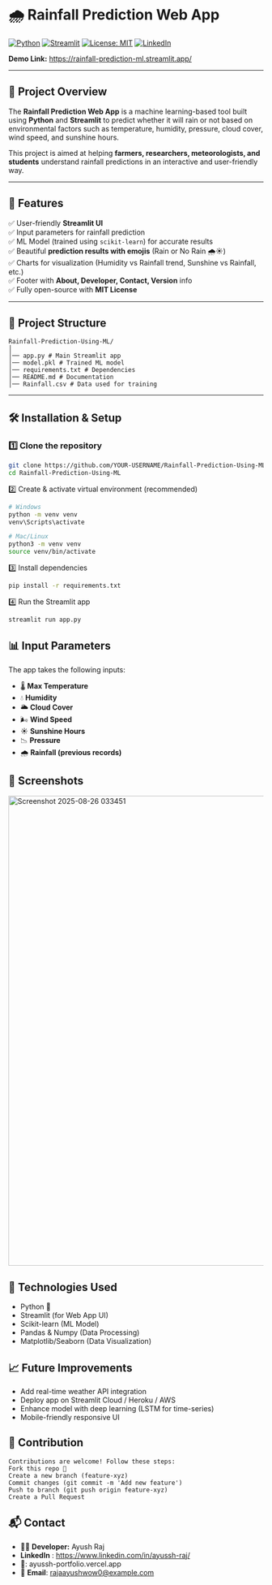 # 🌧️ Rainfall Prediction Web App

[![Python](https://img.shields.io/badge/Python-3.8+-blue.svg)](https://www.python.org/)
[![Streamlit](https://img.shields.io/badge/Streamlit-1.20+-ff4b4b.svg)](https://streamlit.io/)
[![License: MIT](https://img.shields.io/badge/License-MIT-green.svg)](LICENSE)
[![LinkedIn](https://img.shields.io/badge/LinkedIn-Connect-blue.svg)](https://www.linkedin.com/in/YOUR-LINKEDIN/)

**Demo Link:** https://rainfall-prediction-ml.streamlit.app/


---

## 📌 Project Overview
The **Rainfall Prediction Web App** is a machine learning-based tool built using **Python** and **Streamlit** to predict whether it will rain or not based on environmental factors such as temperature, humidity, pressure, cloud cover, wind speed, and sunshine hours.  

This project is aimed at helping **farmers, researchers, meteorologists, and students** understand rainfall predictions in an interactive and user-friendly way.

---

## 🚀 Features
✅ User-friendly **Streamlit UI**  
✅ Input parameters for rainfall prediction  
✅ ML Model (trained using `scikit-learn`) for accurate results  
✅ Beautiful **prediction results with emojis** (Rain or No Rain 🌧️☀️)  
✅ Charts for visualization (Humidity vs Rainfall trend, Sunshine vs Rainfall, etc.)  
✅ Footer with **About, Developer, Contact, Version** info  
✅ Fully open-source with **MIT License**  

---

## 📂 Project Structure
```plaintext
Rainfall-Prediction-Using-ML/
│
│── app.py # Main Streamlit app
│── model.pkl # Trained ML model
│── requirements.txt # Dependencies
│── README.md # Documentation
│── Rainfall.csv # Data used for training
```


---

## 🛠️ Installation & Setup

### 1️⃣ Clone the repository
```bash
git clone https://github.com/YOUR-USERNAME/Rainfall-Prediction-Using-ML.git
cd Rainfall-Prediction-Using-ML
```
2️⃣ Create & activate virtual environment (recommended)
```bash
# Windows
python -m venv venv
venv\Scripts\activate

# Mac/Linux
python3 -m venv venv
source venv/bin/activate
```
3️⃣ Install dependencies
```bash
pip install -r requirements.txt
```
4️⃣ Run the Streamlit app
```bash
streamlit run app.py
```

## 📊 Input Parameters

The app takes the following inputs:
- 🌡️ **Max Temperature**
- 💧 **Humidity**
- 🌥️ **Cloud Cover**
- 🌬️ **Wind Speed**
- ☀️ **Sunshine Hours**
- 📉 **Pressure**
- 🌧️ **Rainfall (previous records)**


## 📸 Screenshots
<img width="1894" height="926" alt="Screenshot 2025-08-26 033451" src="https://github.com/user-attachments/assets/6aa63005-d762-4ae7-a91f-13f6e8586b74" />


## 🔧 Technologies Used

- Python 🐍
- Streamlit (for Web App UI)
- Scikit-learn (ML Model)
- Pandas & Numpy (Data Processing)
- Matplotlib/Seaborn (Data Visualization)

## 📈 Future Improvements

- Add real-time weather API integration
- Deploy app on Streamlit Cloud / Heroku / AWS
- Enhance model with deep learning (LSTM for time-series)
- Mobile-friendly responsive UI

## 🤝 Contribution
```plain text
Contributions are welcome! Follow these steps:
Fork this repo 🍴
Create a new branch (feature-xyz)
Commit changes (git commit -m 'Add new feature')
Push to branch (git push origin feature-xyz)
Create a Pull Request
```
## 📬 Contact

- 👨‍💻 **Developer:** Ayush Raj
- **LinkedIn** : https://www.linkedin.com/in/ayussh-raj/
- 🔗: ayussh-portfolio.vercel.app
- 📧 **Email**: rajaayushwow0@example.com

